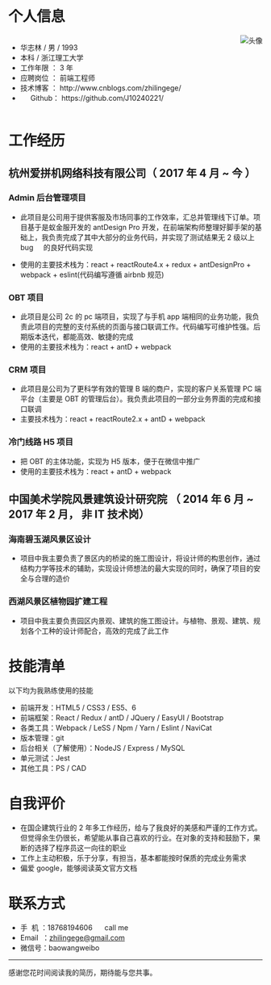 <h1>个人信息</h1>

<div style="overflow: hidden">
  <img src="https://raw.githubusercontent.com/J10240221/MyResume/master/Avatar.jpg" alt="头像" style="float: right">
  <div>
    <ul>
      <li>华志林 / 男 / 1993</li>
      <li>本科 / 浙江理工大学</li>
      <li>工作年限 ：&nbsp;3 年</li>
      <li>应聘岗位 ： 前端工程师</li>
      <li>技术博客 ： http://www.cnblogs.com/zhilingege/</li>
      <li><img src="https://assets-cdn.github.com/images/icons/emoji/octocat.png" style="width: 1rem;  vertical-align: sub"> Github： https://github.com/J10240221/</li>
    </ul>
  </div>
</div>

# 工作经历

## 杭州爱拼机网络科技有限公司（ 2017 年 4 月 ~ 今 ）

### Admin 后台管理项目

* 此项目是公司用于提供客服及市场同事的工作效率，汇总并管理线下订单。项目基于是蚁金服开发的 antDesign Pro 开发，在前端架构师整理好脚手架的基础上，我负责完成了其中大部分的业务代码，并实现了测试结果无 2 级以上 bug <img  src="https://twemoji.maxcdn.com/36x36/1f41b.png" style="width: 1rem; vertical-align: sub">的良好代码实现
  <br/>

* 使用的主要技术栈为：react + reactRoute4.x + redux + antDesignPro + webpack + eslint(代码编写遵循 airbnb 规范)

### OBT 项目

* 此项目是公司 2c 的 pc 端项目，实现了与手机 app 端相同的业务功能，我负责此项目的完整的支付系统的页面与接口联调工作。代码编写可维护性强。后期版本迭代，都能高效、敏捷的完成
* 使用的主要技术栈为：react + antD + webpack

### CRM 项目

* 此项目是公司为了更科学有效的管理 B 端的商户，实现的客户关系管理 PC 端平台（主要是 OBT 的管理后台）。我负责此项目的一部分业务界面的完成和接口联调
* 主要技术栈为：react + reactRoute2.x + antD + webpack

### 冷门线路 H5 项目

* 把 OBT 的主体功能，实现为 H5 版本，便于在微信中推广
* 使用的主要技术栈为：react + antD + webpack

<!-- ### MNO 项目

我在此项目负责了哪些工作，分别在哪些地方做得出色/和别人不一样/成长快，这个项目中，我最困难的问题是什么，我采取了什么措施，最后结果如何。这个项目中，我最自豪的技术细节是什么，为什么，实施前和实施后的数据对比如何，同事和领导对此的反应如何。

### PQR 项目

我在此项目负责了哪些工作，分别在哪些地方做得出色/和别人不一样/成长快，这个项目中，我最困难的问题是什么，我采取了什么措施，最后结果如何。这个项目中，我最自豪的技术细节是什么，为什么，实施前和实施后的数据对比如何，同事和领导对此的反应如何。 -->

## 中国美术学院风景建筑设计研究院 （ 2014 年 6 月 ~ 2017 年 2 月， 非 IT 技术岗）

### 海南碧玉湖风景区设计

* 项目中我主要负责了景区内的桥梁的施工图设计，将设计师的构思创作，通过结构力学等技术的辅助，实现设计师想法的最大实现的同时，确保了项目的安全与合理的造价

### 西湖风景区植物园扩建工程

* 项目中我主要负责园区内景观、建筑的施工图设计。与植物、景观、建筑、规划各个工种的设计师配合，高效的完成了此工作

# 技能清单

以下均为我熟练使用的技能

* 前端开发：HTML5 / CSS3 / ES5、6
* 前端框架：React / Redux / antD / JQuery / EasyUI / Bootstrap
* 各类工具：Webpack / LeSS / Npm / Yarn / Eslint / NaviCat
* 版本管理：git
* 后台相关（了解使用）：NodeJS / Express / MySQL
* 单元测试：Jest
* 其他工具：PS / CAD

# 自我评价

* 在国企建筑行业的 2 年多工作经历，给与了我良好的美感和严谨的工作方式。但觉得余生仍很长，希望能从事自己喜欢的行业。在对象的支持和鼓励下，果断的选择了程序员这一向往的职业
* 工作上主动积极，乐于分享，有担当，基本都能按时保质的完成业务需求
* 偏爱 google，能够阅读英文官方文档

# 联系方式

* 手&nbsp;&nbsp;机 ：18768194606 <img src="https://twemoji.maxcdn.com/36x36/1f603.png" style="width: 1rem;  vertical-align: sub"> call me
* Email &nbsp;：zhilingege@gmail.com
* 微信号：baowangweibo

---

感谢您花时间阅读我的简历，期待能与您共事。

  <!-- # 开源项目和作品

（这一段用于放置工作以外的、可证明你的能力的材料）

## 开源项目

（对于程序员来讲，没有什么比 Show me the code 能有说服力了）

* [STU](http://github.com/yourname/projectname)：项目的简要说明，Star 和 Fork 数多的可以注明
* [WXYZ](http://github.com/yourname/projectname)：项目的简要说明，Star 和 Fork 数多的可以注明

## 技术文章

（挑选你写作或翻译的技术文章，好的文章可以从侧面证实你的表达和沟通能力，也帮助招聘方更了解你）

* [一个产品经理眼中的云计算：前生今世和未来](http://get.jobdeer.com/706.get)
* [来自 HeroKu 的 HTTP API 设计指南(翻译文章)](http://get.jobdeer.com/343.get) （ 好的翻译文章可以侧证你对英文技术文档的阅读能力） -->

<!-- （我一般主张将技能清单写入到工作经历里边去。不过很难完整，所以有这么一段也不错） -->

